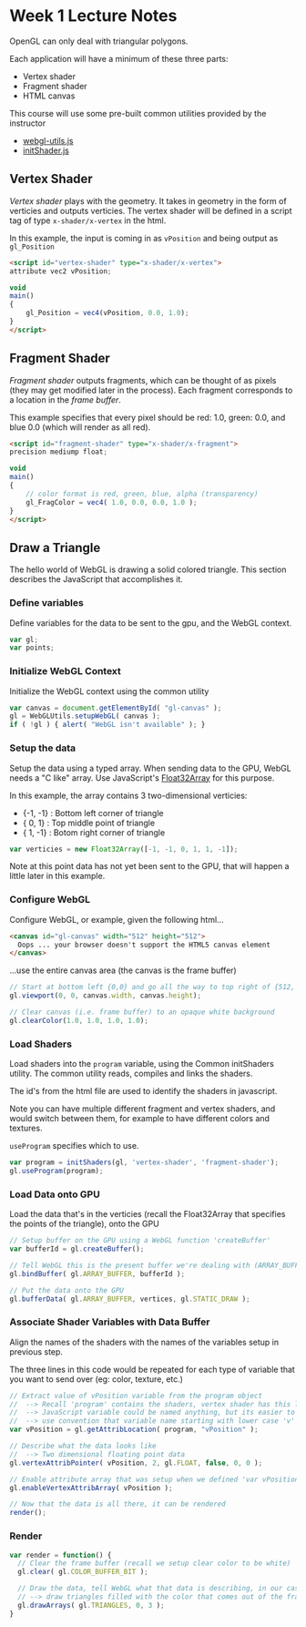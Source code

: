# Week 1 Lecture Notes

OpenGL can only deal with triangular polygons.

Each application will have a minimum of these three parts:

* Vertex shader
* Fragment shader
* HTML canvas

This course will use some pre-built common utilities provided by the instructor

* [webgl-utils.js](../Common/webgl-utils.js)
* [initShader.js](../Common/initShaders.js)

## Vertex Shader

_Vertex shader_ plays with the geometry. It takes in geometry in the form of verticies and outputs verticies.
The vertex shader will be defined in a script tag of type `x-shader/x-vertex` in the html.

In this example, the input is coming in as `vPosition` and being output as `gl_Position`

```html
<script id="vertex-shader" type="x-shader/x-vertex">
attribute vec2 vPosition;

void
main()
{
    gl_Position = vec4(vPosition, 0.0, 1.0);
}
</script>
```

## Fragment Shader

_Fragment shader_ outputs fragments, which can be thought of as pixels (they may get modified later in the process).
Each fragment corresponds to a location in the _frame buffer_.

This example specifies that every pixel should be red: 1.0, green: 0.0, and blue 0.0 (which will render as all red).

```html
<script id="fragment-shader" type="x-shader/x-fragment">
precision mediump float;

void
main()
{
    // color format is red, green, blue, alpha (transparency)
    gl_FragColor = vec4( 1.0, 0.0, 0.0, 1.0 );
}
</script>
```

## Draw a Triangle

The hello world of WebGL is drawing a solid colored triangle.
This section describes the JavaScript that accomplishes it.

### Define variables

Define variables for the data to be sent to the gpu, and the WebGL context.

```javascript
var gl;
var points;
```

### Initialize WebGL Context

Initialize the WebGL context using the common utility

```javascript
var canvas = document.getElementById( "gl-canvas" );
gl = WebGLUtils.setupWebGL( canvas );
if ( !gl ) { alert( "WebGL isn't available" ); }
```

### Setup the data

Setup the data using a typed array. When sending data to the GPU, WebGL needs a "C like" array.
Use JavaScript's [Float32Array](https://developer.mozilla.org/en-US/docs/Web/JavaScript/Reference/Global_Objects/Float32Array) for this purpose.

In this example, the array contains 3 two-dimensional verticies:
* {-1, -1} : Bottom left corner of triangle
* { 0,  1} : Top middle point of triangle
* { 1, -1} : Botom right corner of triangle

```javascript
var verticies = new Float32Array([-1, -1, 0, 1, 1, -1]);
```

Note at this point data has not yet been sent to the GPU, that will happen a little later in this example.

### Configure WebGL

Configure WebGL, or example, given the following html...

```html
<canvas id="gl-canvas" width="512" height="512">
  Oops ... your browser doesn't support the HTML5 canvas element
</canvas>

```

...use the entire canvas area (the canvas is the frame buffer)

```javascript
// Start at bottom left {0,0} and go all the way to top right of {512, 512} which is the canvas width and height respectively.
gl.viewport(0, 0, canvas.width, canvas.height);

// Clear canvas (i.e. frame buffer) to an opaque white background
gl.clearColor(1.0, 1.0, 1.0, 1.0);
```

### Load Shaders

Load shaders into the `program` variable, using the Common initShaders utility.
The common utility reads, compiles and links the shaders.

The id's from the html file are used to identify the shaders in javascript.

Note you can have multiple different fragment and vertex shaders,
and would switch between them, for example to have different colors and textures.

`useProgram` specifies which to use.

```javascript
var program = initShaders(gl, 'vertex-shader', 'fragment-shader');
gl.useProgram(program);
```

### Load Data onto GPU

Load the data that's in the verticies (recall the Float32Array that specifies the points of the triangle), onto the GPU

```javascript
// Setup buffer on the GPU using a WebGL function 'createBuffer'
var bufferId = gl.createBuffer();

// Tell WebGL this is the present buffer we're dealing with (ARRAY_BUFFER means its just a simple array)
gl.bindBuffer( gl.ARRAY_BUFFER, bufferId );

// Put the data onto the GPU
gl.bufferData( gl.ARRAY_BUFFER, vertices, gl.STATIC_DRAW );
```

### Associate Shader Variables with Data Buffer

Align the names of the shaders with the names of the variables setup in previous step.

The three lines in this code would be repeated for each type of variable that you want to send over (eg: color, texture, etc.)

```javascript
// Extract value of vPosition variable from the program object
//  --> Recall 'program' contains the shaders, vertex shader has this line: gl_Position = vec4(vPosition, 0.0, 1.0);)
//  --> JavaScript variable could be named anything, but its easier to read the code if named the same as variable in vertex shader
//  --> use convention that variable name starting with lower case 'v' represents a vertex shader (and f for fragment shader)
var vPosition = gl.getAttribLocation( program, "vPosition" );

// Describe what the data looks like
//  --> Two dimensional floating point data
gl.vertexAttribPointer( vPosition, 2, gl.FLOAT, false, 0, 0 );

// Enable attribute array that was setup when we defined 'var vPosition = ...'
gl.enableVertexAttribArray( vPosition );

// Now that the data is all there, it can be rendered
render();
```

### Render

```javascript
var render = function() {
  // Clear the frame buffer (recall we setup clear color to be white)
  gl.clear( gl.COLOR_BUFFER_BIT );

  // Draw the data, tell WebGL what that data is describing, in our case, a single triangle because we only defined 3 verticies
  // --> draw triangles filled with the color that comes out of the fragment shader, starting with the first one (number 0), and there's 3 of them
  gl.drawArrays( gl.TRIANGLES, 0, 3 );
}
```

